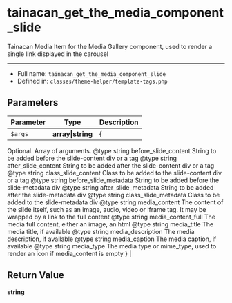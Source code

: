 # tainacan_get_the_media_component_slide


Tainacan Media Item for the Media Gallery component, used to render a single link displayed in the carousel

***

* Full name: `tainacan_get_the_media_component_slide`
* Defined in: `classes/theme-helper/template-tags.php`

## Parameters

| Parameter | Type              | Description                                                                                                                                                                                                                                                                                                                                                                                                                                                                                                                                                                                                                                                                                                                                                                                                                                                                                                                                                                                                                                                                                                                                                                                                                                                                                   |
|-----------|-------------------|-----------------------------------------------------------------------------------------------------------------------------------------------------------------------------------------------------------------------------------------------------------------------------------------------------------------------------------------------------------------------------------------------------------------------------------------------------------------------------------------------------------------------------------------------------------------------------------------------------------------------------------------------------------------------------------------------------------------------------------------------------------------------------------------------------------------------------------------------------------------------------------------------------------------------------------------------------------------------------------------------------------------------------------------------------------------------------------------------------------------------------------------------------------------------------------------------------------------------------------------------------------------------------------------------|
| `$args`   | **array\|string** | {
  Optional. Array of arguments.
    @type string      before_slide_content    String to be added before the slide-content div or a tag
    @type string      after_slide_content     String to be added after the slide-content div or a tag
    @type string      class_slide_content     Class to be added to the slide-content div or a tag
    @type string      before_slide_metadata   String to be added before the slide-metadata div
    @type string      after_slide_metadata    String to be added after the slide-metadata div
    @type string      class_slide_metadata    Class to be added to the slide-metadata div
    @type string      media_content           The content of the slide itself, such as an image, audio, video or iframe tag. It may be wrapped by a link to the full content
    @type string      media_content_full      The media full content, either an image, an html
    @type string      media_title             The media title, if available
    @type string      media_description       The media description, if available
    @type string      media_caption           The media caption, if available
    @type string      media_type              The media type or mime_type, used to render an icon if media_content is empty
} |

## Return Value

**string**
